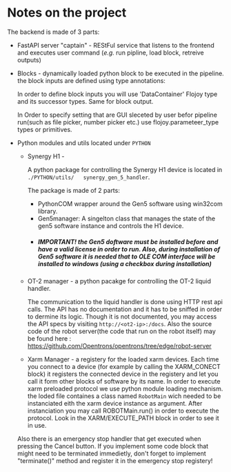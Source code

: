 # Notes on the project


The backend is made of 3 parts:
* FastAPI server "captain" - REStFul service that listens to the frontend and executes user command (*e.g.* run pipline, load block, retreive outputs)
* Blocks - dynamically loaded python block to be executed in the pipeline. the block inputs are defined using type annotations:

    In order to define block inputs you will use 'DataContainer' Flojoy type and its successor types. Same for block output.

    In Order to specify setting that are GUI sleceted by user befor pipeline run(such as file picker, number picker etc.) use flojoy.parameteer_type types or primitives.

* Python modules and utils located under `PYTHON`
    - Synergy H1 - 

        A python package for controlling the Synergy    H1 device is located in `./PYTHON/utils/   synergy_gen_5_handler`.

        The package is made of 2 parts:
        * PythonCOM wrapper around the Gen5 software    using win32com library.
        * Gen5manager: A singelton class that manages   the state of the gen5 software instance and   controls the H1 device.
        * ##### IMPORTANT! the Gen5 doftware must be    installed before and have a valid license in   order to run. Also, during installation of    Gen5 software it is needed that to OLE COM     interface will be installed to windows (using   a checkbox during installation)
    - OT-2 manager - a python pacakge for controlling the OT-2 liquid handler. 
    
        The communication to the liquid handler is done using HTTP rest api calls.
        The API has no documentation and it has to be sniffed in order to dermine its logic.
        Though it is not documented, you may access the API specs by visiting `http://<ot2-ip>:/docs`. Also the source code of the robot server(the code that run on the robot itself) may be found here : https://github.com/Opentrons/opentrons/tree/edge/robot-server


    - Xarm Manager - a registery for the loaded xarm devices. Each time you connect to a device (for example by calling the XARM_CONECT block) it registers the connected device in the registery and let you call it form other blocks of software by its name.
    In order to execute xarm preloaded protocol we use python module loading mechanism. the loded file containes a class named `RobotMain` wich needed to be instanciated eith the xarm device instance as argument. After instanciation you may call ROBOTMain.run() in order to execute the protocol. Look in the XARM/EXECUTE_PATH block in order to see it in use.

    Also there is an emergency stop handler that get executed when pressing the Cancel button. If you implement some code block that might need to be terminated immedietly, don't forget to implement "terminate()" method and register it in the emergency stop registery!